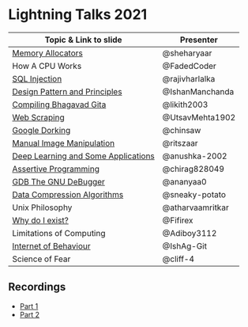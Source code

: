 # Lightning Talks 2021

| Topic & Link to slide | Presenter |
|----------|----------|
| [Memory Allocators](https://github.com/sheharyaar/sheharyaar/blob/main/Memory%20Allocators.pdf) | @sheharyaar |
| How A CPU Works | @FadedCoder |
| [SQL Injection](https://rajivharlalka.tech/LightningTalk2021/) | @rajivharlalka |
| [Design Pattern and Principles](https://docs.google.com/presentation/d/1zaGgr986kmm4HZrTKM6dTxLvxHp0-l3z8j1wvKzzmlE/edit#slide=id.gc6fa3c898_0_0) | @IshanManchanda |
| [Compiling Bhagavad Gita](https://docs.google.com/presentation/d/1IVTpLke-0B7YrfwU9LxFISW2h8HuIdO9p_uKxOU7Xyw/edit#slide=id.p) | @likith2003 |
| [Web Scraping](https://docs.google.com/presentation/d/1eMABqB2ef_2fP1SdAG7t0m0agXU6G_KPtPo3KbtRQuk/edit#slide=id.g35f391192_00) | @UtsavMehta1902 |
| [Google Dorking](https://chinsaw.github.io/l_talksx21/Google_Dorking.pdf) | @chinsaw |
| [Manual Image Manipulation](https://onedrive.live.com/redir?resid=AB8FBD4A989CB407!2166&authkey=!AHsqnSwe61WIsgw&ithint=file%2cpptx&e=v4pUcE) | @ritszaar |
| [Deep Learning and Some Applications](https://drive.google.com/drive/folders/1z7T7zWrTrygfewr_kGSUrVTtOA1JRM-r) | @anushka-2002 |
| [Assertive Programming](https://github.com/chirag-ghosh/KOSS-Tasks/tree/master/lightTalksAug2021) | @chirag828049 |
| [GDB The GNU DeBugger](https://slides.com/ananyadas-1/deck/fullscreen) | @ananyaa0 |
| [Data Compression Algorithms](https://docs.google.com/presentation/d/1LZGh6R6I5t5pemyPI8UjxuygWbFE2qNR/edit#slide=id.p1) | @sneaky-potato |
| Unix Philosophy | @atharvaamritkar |
| [Why do I exist?](https://www.icloud.com/keynote/00PN_tRoy3-Ak76RFKXl-nS_Q#KOSS%5FLT) | @Fifirex |
| Limitations of Computing | @Adiboy3112 |
| [Internet of Behaviour](https://drive.google.com/file/d/1NO6Ilo2-Yqux3PlbymczQedigcBrPn-L/view) | @IshAg-Git |
| Science of Fear | @cliff-4 |
## Recordings
- [Part 1](https://www.youtube.com/watch?v=6G1yZVsPV-0&t=26s&pp=ygUUa29zcyBsaWdodG5pbmcgdGFsa3M%3D)
- [Part 2](https://www.youtube.com/watch?v=QA_Y-7r0K3w&pp=ygUUa29zcyBsaWdodG5pbmcgdGFsa3M%3D) 